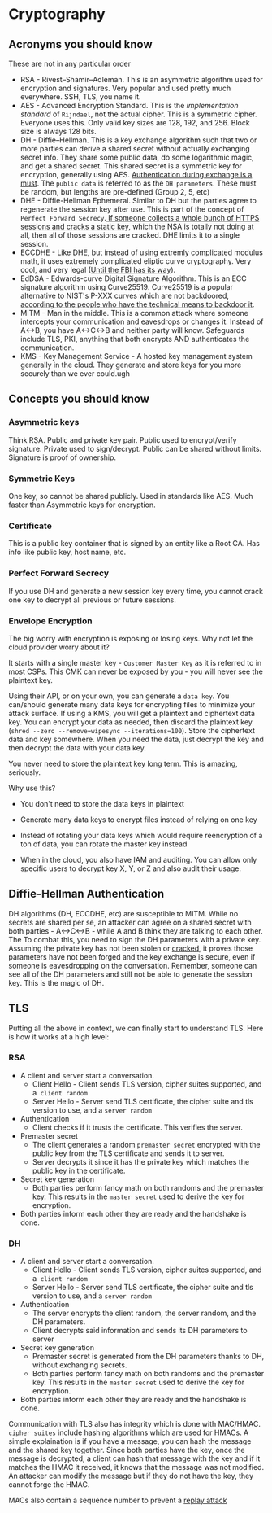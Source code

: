 # Cryptography

## Acronyms you should know

These are not in any particular order

* RSA - Rivest–Shamir–Adleman. This is an asymmetric algorithm used for encryption and signatures. Very popular and used pretty much everywhere. SSH, TLS, you name it.
* AES - Advanced Encryption Standard. This is the *implementation standard* of `Rijndael`, not the actual cipher. This is a symmetric cipher. Everyone uses this. Only valid key sizes are 128, 192, and 256. Block size is always 128 bits. 
* DH - Diffie–Hellman. This is a key exchange algorithm such that two or more parties can derive a shared secret without actually exchanging secret info. They share some public data, do some logarithmic magic, and get a shared secret. This shared secret is a symmetric key for encryption, generally using AES. [Authentication during exchange is a must](cryptography.md#diffie-hellman-authentication). The `public data` is referred to as the `DH parameters`.  These must be random, but lengths are pre-defined (Group 2, 5, etc)
* DHE - Diffie-Hellman Ephemeral. Similar to DH but the parties agree to regenerate the session key after use. This is part of the concept of `Perfect Forward Secrecy`.[ If someone collects a whole bunch of HTTPS sessions and cracks a static key,](https://en.wikipedia.org/wiki/Utah_Data_Center) which the NSA is totally not doing at all, then all of those sessions are cracked. DHE limits it to a single session.
* ECCDHE - Like DHE, but instead of using extremly complicated modulus math, it uses extremely complicated eliptic curve cryptography. Very cool, and very legal ([Until the FBI has its way](https://en.wikipedia.org/wiki/FBI%E2%80%93Apple_encryption_dispute)).
* EdDSA - Edwards-curve Digital Signature Algorithm. This is an ECC signature algorithm using Curve25519. Curve25519 is a popular alternative to NIST's P-XXX curves which are not backdoored, [according to the people who have the technical means to backdoor it](https://en.wikipedia.org/wiki/Dual_EC_DRBG).
* MITM - Man in the middle. This is a common attack where someone intercepts your communication and eavesdrops or changes it. Instead of A<->B, you have A<->C<->B and neither party will know. Safeguards include TLS, PKI, anything that both encrypts AND authenticates the communication. 
* KMS - Key Management Service - A hosted key management system generally in the cloud. They generate and store keys for you more securely than we ever could.ugh 


## Concepts you should know

### Asymmetric keys 

Think RSA. Public and private key pair. Public used to encrypt/verify signature. Private used to sign/decrypt. Public can be shared without limits. Signature is proof of ownership.

### Symmetric Keys
One key, so cannot be shared publicly. Used in standards like AES. Much faster than Asymmetric keys for encryption. 

### Certificate 
This is a public key container that is signed by an entity like a Root CA. Has info like public key, host name, etc.

### Perfect Forward Secrecy 
If you use DH and generate a new session key every time, you cannot crack one key to decrypt all previous or future sessions. 

### Envelope Encryption
The big worry with encryption is exposing or losing keys. Why not let the cloud provider worry about it?

It starts with a single master key - `Customer Master Key` as it is referred to in most CSPs. This CMK can never be exposed by you - you will never see the plaintext key.

Using their API, or on your own, you can generate a `data key`. You can/should generate many data keys for encrypting files to minimize your attack surface. If using a KMS, you will get a plaintext and ciphertext data key. You can encrypt your data as needed, then discard the plaintext key (`shred --zero --remove=wipesync --iterations=100`). Store the ciphertext data and key somewhere. When you need the data, just decrypt the key and then decrypt the data with your data key. 

You never need to store the plaintext key long term. This is amazing, seriously.

Why use this?

* You don't need to store the data keys in plaintext

* Generate many data keys to encrypt files instead of relying on one key

* Instead of rotating your data keys which would require reencryption of a ton of data, you can rotate the master key instead

* When in the cloud, you also have IAM and auditing. You can allow only specific users to decrypt key X, Y, or Z and also audit their usage.


## Diffie-Hellman Authentication
DH algorithms (DH, ECCDHE, etc) are susceptible to MITM. While no secrets are shared per se, an attacker can agree on a shared secret with both parties - A<->C<->B - while A and B think they are talking to each other. The To combat this, you need to sign the DH parameters with a private key. Assuming the private key has not been stolen or [cracked](https://en.wikipedia.org/wiki/Shor%27s_algorithm), it proves those parameters have not been forged and the key exchange is secure, even if someone is eavesdropping on the conversation. Remember, someone can see all of the DH parameters and still not be able to generate the session key. This is the magic of DH. 

## TLS

Putting all the above in context, we can finally start to understand TLS. Here is how it works at a high level: 

### RSA

* A client and server start a conversation. 
    * Client Hello - Client sends TLS version, cipher suites supported, and a` client random`
    * Server Hello - Server send TLS certificate, the cipher suite and tls version to use, and a `server random`
* Authentication
    * Client checks if it trusts the certificate. This verifies the server.
* Premaster secret
    * The client generates a random `premaster secret` encrypted with the public key from the TLS certificate and sends it to server.
    * Server decrypts it since it has the private key which matches the public key in the certificate.
* Secret key generation
    * Both parties perform fancy math on both randoms and the premaster key. This results in the `master secret` used to derive the key for encryption. 
* Both parties inform each other they are ready and the handshake is done. 

### DH

* A client and server start a conversation. 
    * Client Hello - Client sends TLS version, cipher suites supported, and a` client random`
    * Server Hello - Server send TLS certificate, the cipher suite and tls version to use, and a `server random`
* Authentication
    * The server encrypts the client random, the server random, and the DH parameters. 
    * Client decrypts said information and sends its DH parameters to server
* Secret key generation
    * Premaster secret is generated from the DH parameters thanks to DH, without exchanging secrets.
    * Both parties perform fancy math on both randoms and the premaster key. This results in the `master secret` used to derive the key for encryption. 
* Both parties inform each other they are ready and the handshake is done. 

Communication with TLS also has integrity which is done with MAC/HMAC. `cipher suites` include hashing algorithms which are used for HMACs. A simple explaination is if you have a message, you can hash the message and the shared key together. Since both parties have the key, once the message is decrypted, a client can hash that message with the key and if it matches the HMAC it received, it knows that the message was not modified. An attacker can modify the message but if they do not have the key, they cannot forge the HMAC. 

MACs also contain a sequence number to prevent a [replay attack](attacks.md#replay-attack)

